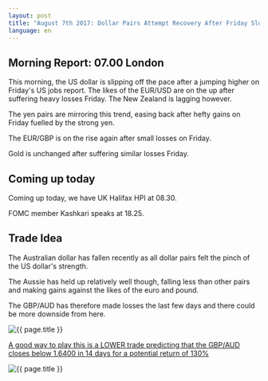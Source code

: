 ```yaml
---
layout: post
title: "August 7th 2017: Dollar Pairs Attempt Recovery After Friday Slump"
language: en
---
```

## Morning Report: 07.00 London

This morning, the US dollar is slipping off the pace after a jumping higher on Friday's US jobs report. The likes of the EUR/USD are on the up after suffering heavy losses Friday. The New Zealand is lagging however. 

The yen pairs are mirroring this trend, easing back after hefty gains on Friday fuelled by the strong yen. 

The EUR/GBP is on the rise again after small losses on Friday. 

Gold is unchanged after suffering similar losses Friday.

## Coming up today

Coming up today, we have UK Halifax HPI at 08.30. 

FOMC member Kashkari speaks at 18.25. 

## Trade Idea

The Australian dollar has fallen recently as all dollar pairs felt the pinch of the US dollar's strength. 

The Aussie has held up relatively well though, falling less than other pairs and making gains against the likes of the euro and pound.

The GBP/AUD has therefore made losses the last few days and there could be more downside from here. 

<img class="post-image" src="{{ site.url }}/images/2017-08-07_07-53-45.jpg" alt="{{ page.title }}" title="{{ page.title }}">

<a href="%LINK%%?currency=GBP&market=forex&underlying=frxGBPAUD&formname=higherlower&duration_amount=14&duration_units=d&expiry_type=duration&amount=10&amount_type=payout&barrier=1.6400" target="_blank">A good way to play this is a LOWER trade predicting that the GBP/AUD closes below 1.6400 in 14 days for a potential return of 130%</a>

<img class="post-image" src="{{ site.url }}/images/2017-08-07_07-59-52.jpg" alt="{{ page.title }}" title="{{ page.title }}">